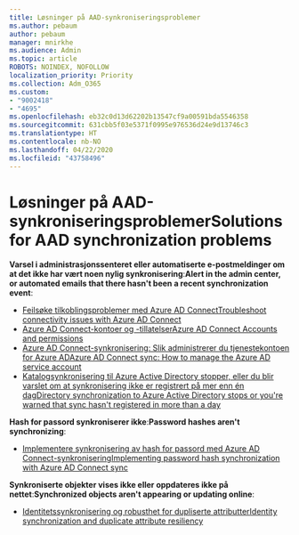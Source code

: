 ```yaml
---
title: Løsninger på AAD-synkroniseringsproblemer
ms.author: pebaum
author: pebaum
manager: mnirkhe
ms.audience: Admin
ms.topic: article
ROBOTS: NOINDEX, NOFOLLOW
localization_priority: Priority
ms.collection: Adm_O365
ms.custom:
- "9002418"
- "4695"
ms.openlocfilehash: eb32c0d13d62202b13547cf9a00591bda5546358
ms.sourcegitcommit: 631cbb5f03e5371f0995e976536d24e9d13746c3
ms.translationtype: HT
ms.contentlocale: nb-NO
ms.lasthandoff: 04/22/2020
ms.locfileid: "43758496"
---
```

# <a name="solutions-for-aad-synchronization-problems"></a><span data-ttu-id="9b4a2-102">Løsninger på AAD-synkroniseringsproblemer</span><span class="sxs-lookup"><span data-stu-id="9b4a2-102">Solutions for AAD synchronization problems</span></span>

<span data-ttu-id="9b4a2-103">**Varsel i administrasjonssenteret eller automatiserte e-postmeldinger om at det ikke har vært noen nylig synkronisering**:</span><span class="sxs-lookup"><span data-stu-id="9b4a2-103">**Alert in the admin center, or automated emails that there hasn't been a recent synchronization event**:</span></span>

- [<span data-ttu-id="9b4a2-104">Feilsøke tilkoblingsproblemer med Azure AD Connect</span><span class="sxs-lookup"><span data-stu-id="9b4a2-104">Troubleshoot connectivity issues with Azure AD Connect</span></span>](https://docs.microsoft.com/azure/active-directory/hybrid/tshoot-connect-connectivity)
- [<span data-ttu-id="9b4a2-105">Azure AD Connect-kontoer og -tillatelser</span><span class="sxs-lookup"><span data-stu-id="9b4a2-105">Azure AD Connect Accounts and permissions</span></span>](https://go.microsoft.com/fwlink/p/?LinkId=820598)
- [<span data-ttu-id="9b4a2-106">Azure AD Connect-synkronisering: Slik administrerer du tjenestekontoen for Azure AD</span><span class="sxs-lookup"><span data-stu-id="9b4a2-106">Azure AD Connect sync: How to manage the Azure AD service account</span></span>](https://docs.microsoft.com/azure/active-directory/hybrid/how-to-connect-azureadaccount)
- [<span data-ttu-id="9b4a2-107">Katalogsynkronisering til Azure Active Directory stopper, eller du blir varslet om at synkronisering ikke er registrert på mer enn én dag</span><span class="sxs-lookup"><span data-stu-id="9b4a2-107">Directory synchronization to Azure Active Directory stops or you're warned that sync hasn't registered in more than a day</span></span>](https://support.microsoft.com/help/2882421/directory-synchronization-to-azure-active-directory-stops-or-you-re-warned-that-sync-hasn-t-registered-in-more-than-a-day)
 
<span data-ttu-id="9b4a2-108">**Hash for passord synkroniserer ikke**:</span><span class="sxs-lookup"><span data-stu-id="9b4a2-108">**Password hashes aren't synchronizing**:</span></span>

- [<span data-ttu-id="9b4a2-109">Implementere synkronisering av hash for passord med Azure AD Connect-synkronisering</span><span class="sxs-lookup"><span data-stu-id="9b4a2-109">Implementing password hash synchronization with Azure AD Connect sync</span></span>](https://docs.microsoft.com/azure/active-directory/hybrid/how-to-connect-password-hash-synchronization)

<span data-ttu-id="9b4a2-110">**Synkroniserte objekter vises ikke eller oppdateres ikke på nettet**:</span><span class="sxs-lookup"><span data-stu-id="9b4a2-110">**Synchronized objects aren't appearing or updating online**:</span></span>

- [<span data-ttu-id="9b4a2-111">Identitetssynkronisering og robusthet for dupliserte attributter</span><span class="sxs-lookup"><span data-stu-id="9b4a2-111">Identity synchronization and duplicate attribute resiliency</span></span>](https://docs.microsoft.com/azure/active-directory/hybrid/how-to-connect-syncservice-duplicate-attribute-resiliency)
